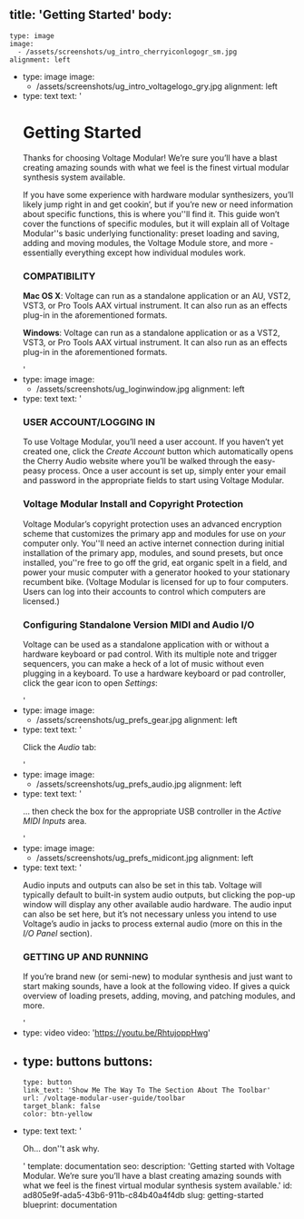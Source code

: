 title: 'Getting Started'
body:
  -
    type: image
    image:
      - /assets/screenshots/ug_intro_cherryiconlogogr_sm.jpg
    alignment: left
  -
    type: image
    image:
      - /assets/screenshots/ug_intro_voltagelogo_gry.jpg
    alignment: left
  -
    type: text
    text: '<h1>Getting Started</h1><p>Thanks for choosing Voltage Modular! We’re sure you’ll have a blast creating amazing sounds with what we feel is the finest virtual modular synthesis system available.<br></p><p>If you have some experience with hardware modular synthesizers, you’ll likely jump right in and get cookin’, but if you’re new or need information about specific functions, this is where you''ll find it. This guide won’t cover the functions of specific modules, but it will explain all of Voltage Modular''s basic underlying functionality: preset loading and saving, adding and moving modules, the Voltage Module store, and more - essentially everything except how individual modules work.</p><h3>COMPATIBILITY</h3><p><strong>Mac OS X</strong>: Voltage can run as a standalone application or an AU, VST2, VST3, or Pro Tools AAX virtual instrument. It can also run as an effects plug-in in the aforementioned formats.</p><p><strong>Windows</strong>: Voltage can run as a standalone application or as a VST2, VST3, or Pro Tools AAX virtual instrument. It can also run as an effects plug-in in the aforementioned formats.</p>'
  -
    type: image
    image:
      - /assets/screenshots/ug_loginwindow.jpg
    alignment: left
  -
    type: text
    text: '<h3>USER ACCOUNT/LOGGING IN</h3><p>To use Voltage Modular, you’ll need a user account. If you haven’t yet created one, click the *Create Account* button which automatically opens the Cherry Audio website where you’ll be walked through the easy-peasy process. Once a user account is set up, simply enter your email and password in the appropriate fields to start using Voltage Modular.</p><h3>Voltage Modular Install and Copyright Protection</h3><p>Voltage Modular’s copyright protection uses an advanced encryption scheme that customizes the primary app and modules for use on *your* computer only. You''ll need an active internet connection during initial installation of the primary app, modules, and sound presets, but once installed, you''re free to go off the grid, eat organic spelt in a field, and power your music computer with a generator hooked to your stationary recumbent bike. (Voltage Modular is licensed for up to four computers. Users can log into their accounts to control which computers are licensed.)&nbsp;</p><h3>Configuring Standalone Version MIDI and Audio I/O</h3><p>Voltage can be used as a standalone application with or without a hardware keyboard or pad control. With its multiple note and trigger sequencers, you can make a heck of a lot of music without even plugging in a keyboard. To use a hardware keyboard or pad controller, click the gear icon to open *Settings*:</p>'
  -
    type: image
    image:
      - /assets/screenshots/ug_prefs_gear.jpg
    alignment: left
  -
    type: text
    text: '<p>Click the *Audio* tab:</p>'
  -
    type: image
    image:
      - /assets/screenshots/ug_prefs_audio.jpg
    alignment: left
  -
    type: text
    text: '<p>… then check the box for the appropriate USB controller in the *Active MIDI Inputs* area.</p>'
  -
    type: image
    image:
      - /assets/screenshots/ug_prefs_midicont.jpg
    alignment: left
  -
    type: text
    text: '<p>Audio inputs and outputs can also be set in this tab. Voltage will typically default to built-in system audio outputs, but clicking the pop-up window will display any other available audio hardware. The audio input can also be set here, but it’s not necessary unless you intend to use Voltage’s audio in jacks to process external audio (more on this in the *I/O Panel* section).</p><h3>GETTING UP AND RUNNING</h3><p>If you’re brand new (or semi-new) to modular synthesis and just want to start making sounds, have a look at the following video. If gives a quick overview of loading presets, adding, moving, and patching modules, and more.</p>'
  -
    type: video
    video: 'https://youtu.be/RhtujoppHwg'
  -
    type: buttons
    buttons:
      -
        type: button
        link_text: 'Show Me The Way To The Section About The Toolbar'
        url: /voltage-modular-user-guide/toolbar
        target_blank: false
        color: btn-yellow
  -
    type: text
    text: '<p>Oh... don''t ask why.<br></p>'
template: documentation
seo:
  description: 'Getting started with Voltage Modular. We’re sure you’ll have a blast creating amazing sounds with what we feel is the finest virtual modular synthesis system available.'
id: ad805e9f-ada5-43b6-911b-c84b40a4f4db
slug: getting-started
blueprint: documentation
